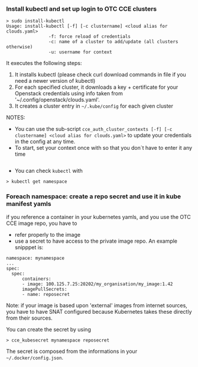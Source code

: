 ### Install kubectl and set up login to OTC CCE clusters
```
> sudo install-kubectl
Usage: install-kubectl [-f] [-c clustername] <cloud alias for clouds.yaml>
                -f: force reload of credentials
                -c: name of a cluster to add/update (all clusters otherwise)
                -u: username for context
```

It executes the following steps:
1. It installs kubectl
   (please check curl download commands in file if you need a newer version of kubectl)
2. For each specified cluster, it downloads a key + certificate for your Openstack credentials using info taken from '~/.config/openstack/clouds.yaml'.
3. It creates a cluster entry in `~/.kube/config` for each given cluster

NOTES:
- You can use the sub-script `cce_auth_cluster_contexts [-f] [-c clustername] <cloud alias for clouds.yaml>` to update your credentials in the config at any time.
- To start, set your context once with so that you don´t have to enter it any time
```> kubectl config use-context user_<clustername>
```
- You can check `kubectl` with
```> kubectl version
> kubectl get namespace
```

### Foreach namespace: create a repo secret and use it in kube manifest yamls
if you reference a container in your kubernetes yamls, and you use the OTC CCE image repo, you have to
- refer properly to the image
- use a secret to have access to the private image repo.
An example snipppet is:
```
namespace: mynamespace
...
spec:
  spec:
      containers:
      - image: 100.125.7.25:20202/my_organisation/my_image:1.42
      imagePullSecrets:
      - name: reposecret
```

Note: if your image is based upon 'external' images from internet sources, you have to have SNAT configured because Kubernetes takes these directly from their sources.

You can create the secret by using
```
> cce_kubesecret mynamespace reposecret
```
The secret is composed from the informations in your `~/.docker/config.json`.
